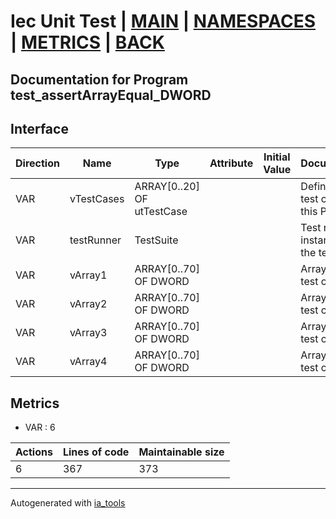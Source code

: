 # Iec Unit Test | [MAIN] | [NAMESPACES] | [METRICS] | [BACK]  

## Documentation for Program test_assertArrayEqual_DWORD  

## Interface  

| Direction | Name | Type | Attribute | Initial Value | Documentation |
| --------- | ---- | ---- | --------- | ------------- | ------------- |
| VAR | vTestCases | ARRAY[0..20] OF utTestCase |  |  | Definition of all test cases for this POU |  
| VAR | testRunner | TestSuite |  |  | Test runner instance to run the tests |  
| VAR | vArray1 | ARRAY[0..70] OF DWORD |  |  | Array data 1 of test case 1 |  
| VAR | vArray2 | ARRAY[0..70] OF DWORD |  |  | Array data 2 of test case 1 |  
| VAR | vArray3 | ARRAY[0..70] OF DWORD |  |  | Array data 3 of test case 2 |  
| VAR | vArray4 | ARRAY[0..70] OF DWORD |  |  | Array data 4 of test case 2 |  


## Metrics  

- VAR : 6

| Actions | Lines of code | Maintainable size |
| ------- | ------------- | ----------------- |
| 6 | 367 | 373 |

---
Autogenerated with [ia_tools](https://github.com/tkucic/ia_tools)  

[MAIN]: ../../../../index.md
[NAMESPACES]: ../../nsList.md
[METRICS]: ../../../metrics.md
[BACK]: ../nsMain.md
